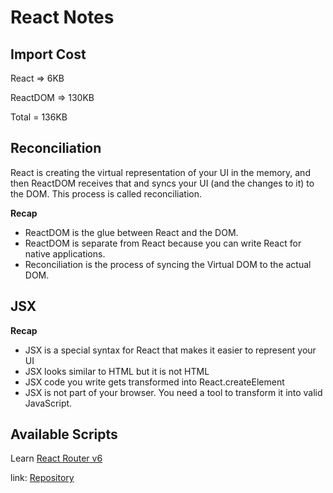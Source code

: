 # React Notes

## Import Cost

React => 6KB

ReactDOM => 130KB

Total = 136KB

## Reconciliation

React is creating the virtual representation of your UI in the memory, and then ReactDOM receives that and syncs your UI (and the changes to it) to the DOM. This process is called reconciliation.

**Recap**

-   ReactDOM is the glue between React and the DOM.
-   ReactDOM is separate from React because you can write React for native applications.
-   Reconciliation is the process of syncing the Virtual DOM to the actual DOM.

## JSX

**Recap**

-   JSX is a special syntax for React that makes it easier to represent your UI
-   JSX looks similar to HTML but it is not HTML
-   JSX code you write gets transformed into React.createElement
-   JSX is not part of your browser. You need a tool to transform it into valid JavaScript.

## Available Scripts

Learn [React Router v6](https://blog.logrocket.com/react-router-v6-guide)

link: [Repository](https://github.com/codezri/react-router-v6-example/tree/main)
